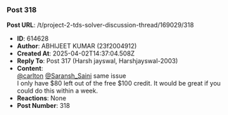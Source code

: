 ### Post 318
**Post URL**: /t/project-2-tds-solver-discussion-thread/169029/318
- **ID**: 614628
- **Author**: ABHIJEET KUMAR  (23f2004912)
- **Created At**: 2025-04-02T14:37:04.508Z
- **Reply To**: Post 317 (Harsh jayswal, Harshjayswal-2003)
- **Content**:  
  <a class="mention" href="/u/carlton">@carlton</a> <a class="mention" href="/u/saransh_saini">@Saransh_Saini</a> same issue<br>
I only have $80 left out of the free $100 credit. It would be great if you could do this within a week.
- **Reactions**: None
- **Post Number**: 318

